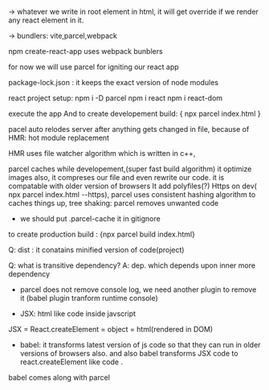 -> whatever we write in root element in html, it will get override if we render any react element in it.

-> bundlers: vite,parcel,webpack

npm create-react-app uses webpack bunblers


for now we will use parcel for igniting our react app

package-lock.json : it keeps the exact version of node modules 

react project setup:
npm i -D parcel
npm i react
npm i react-dom

execute the app And to create developement build: { npx parcel index.html }
 



pacel auto relodes server after anything gets changed in file, because of HMR: hot module replacement

HMR uses file watcher algorithm which is written in c++,


parcel caches while developement,(super fast build algorithm)
it optimize images also,
it compreses our file and even rewrite our code.
it is compatable with older version of browsers
It add polyfiles(?)
Https on dev( npx parcel index.html --https),
parcel uses consistent hashing algorithm to caches things up,
tree shaking: parcel removes unwanted code

* we should put .parcel-cache it in gitignore

to create production build : {npx parcel build index.html}

Q: dist : it conatains minified version of code(project)

Q: what is transitive dependency? A: dep. which depends upon inner more dependency


* parcel does not remove console log, we need another plugin to remove it (babel plugin tranform runtime console)

* JSX: html like code inside javscript

JSX = React.createElement = object = html(rendered in DOM)

* babel: it transforms latest version of js code so that they can run in older versions of browsers also.
and also babel transforms JSX code to react.createElement like code .

babel comes along with parcel